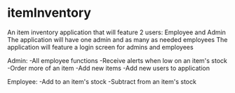 # itemInventory

An item inventory application that will feature 2 users: Employee and Admin 
The application will have one admin and as many as needed employees 
The application will feature a login screen for admins and employees

Admin: -All employee functions 
-Receive alerts when low on an item's stock 
-Order more of an item 
-Add new items 
-Add new users to application

Employee: -Add to an item's stock 
-Subtract from an item's stock
